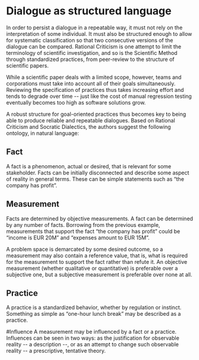 # Dialogue as structured language
In order  to persist a dialogue in a repeatable way, it must not rely on the interpretation of some individual. It must also be structured enough to allow for systematic classification so that two consecutive versions of the dialogue can be compared. Rational Criticism is one attempt to limit the terminology of scientific investigation, and so is the Scientific Method through standardized practices, from peer-review to the structure of scientific papers. 

While a scientific paper deals with a limited scope, however, teams and corporations must take into account all of their goals simultaneously. Reviewing the specification of practices thus takes increasing effort and tends to degrade over time -- just like the cost of manual regression testing eventually becomes too high as software solutions grow.

A robust structure for goal-oriented practices thus becomes key to being able to produce reliable and repeatable dialogues. Based on Rational Criticism and Socratic Dialectics, the authors suggest the following ontology, in natural language:

## Fact
A fact is a phenomenon, actual or desired, that is relevant for some stakeholder. Facts can be initially disconnected and describe some aspect of reality in general terms. These can be simple statements such as “the company has profit”.

## Measurement
Facts are determined by objective measurements. A fact can be determined by any number of facts. Borrowing from the previous example, measurements that support the fact “the company has profit” could be “income is EUR 20M” and “expenses amount to EUR 15M”.

A problem space is demarcated by some desired outcome, so a measurement may also contain a reference value, that is, what is required for the measurement to support the fact rather than refute it. An objective measurement (whether qualitative or quantitative) is preferable over a subjective one, but a subjective measurement is preferable over none at all.

## Practice
A practice is a standardized behavior, whether by regulation or instinct. Something as simple as “one-hour lunch break” may be described as a practice. 

#Influence
A measurement may be influenced by a fact or a practice. Influences can be seen in two ways: as the justification for observable reality -- a description --, or as an attempt to change such observable reality -- a prescriptive, tentative theory.
